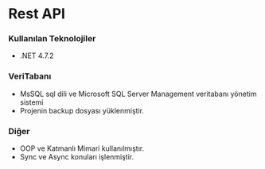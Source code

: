# Rest API

### Kullanılan Teknolojiler
* .NET 4.7.2

### VeriTabanı
* MsSQL sql dili ve Microsoft SQL Server Management veritabanı yönetim sistemi
* Projenin backup dosyası yüklenmiştir.

### Diğer
* OOP ve Katmanlı Mimari kullanılmıştır.
* Sync ve Async konuları işlenmiştir.
